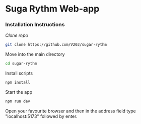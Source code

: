# Suga Rythm Web-app

### Installation Instructions

*Clone repo*

```bash
git clone https://github.com/V203/sugar-rythm
```
Move into the main directory
```bash
cd sugar-rythm
```
Install scripts
```bash
npm install
```
Start the app
```bash
npm run dev
```

Open your favourite browser and then in the address field type "localhost:5173" followed by enter.



